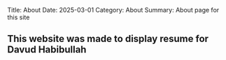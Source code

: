Title: About 
Date: 2025-03-01
Category: About
Summary: About page for this site

## This website was made to display resume for Davud Habibullah

